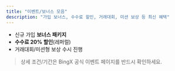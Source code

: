```yaml
---
title: "이벤트/보너스 모음"
description: "가입 보너스, 수수료 할인, 거래대회, 미션 보상 등 최신 혜택"
---
```


- 신규 가입 **보너스 패키지**  
- **수수료 20% 할인**(레퍼럴)  
- 거래대회/미션형 보상 수시 진행

> 상세 조건/기간은 BingX 공식 이벤트 페이지를 반드시 확인하세요.
